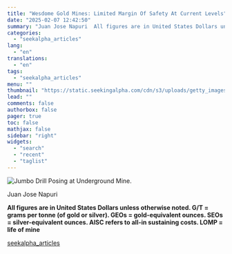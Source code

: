 ```yaml
---
title: "Wesdome Gold Mines: Limited Margin Of Safety At Current Levels"
date: "2025-02-07 12:42:50"
summary: "Juan Jose Napuri  All figures are in United States Dollars unless otherwise noted. G/T = grams per tonne (of gold or silver). GEOs = gold-equivalent ounces. SEOs = silver-equivalent ounces. AISC refers to all-in sustaining costs. LOMP = life of mine"
categories:
  - "seekalpha_articles"
lang:
  - "en"
translations:
  - "en"
tags:
  - "seekalpha_articles"
menu: ""
thumbnail: "https://static.seekingalpha.com/cdn/s3/uploads/getty_images/1385473996/image_1385473996.jpg"
lead: ""
comments: false
authorbox: false
pager: true
toc: false
mathjax: false
sidebar: "right"
widgets:
  - "search"
  - "recent"
  - "taglist"
---
```


![Jumbo Drill Posing at Underground Mine.](https://static.seekingalpha.com/cdn/s3/uploads/getty_images/1385473996/image_1385473996.jpg?io=getty-c-w750)



Juan Jose Napuri





**All figures are in United States Dollars unless otherwise noted. G/T = grams per tonne (of gold or silver). GEOs = gold-equivalent ounces. SEOs = silver-equivalent ounces. AISC refers to all-in sustaining costs. LOMP = life of mine**

[seekalpha_articles](https://seekingalpha.com/article/4755966-wesdome-gold-mines-limited-margin-of-safety-at-current-levels)
